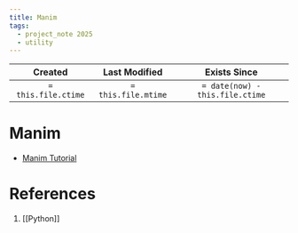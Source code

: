 ```yaml
---
title: Manim
tags:
  - project_note 2025
  - utility
---
```

|     Created      |  Last Modified   |       Exists Since        |
|:----------------:|:----------------:|:----------------:|
| `= this.file.ctime` | `= this.file.mtime` | `= date(now) - this.file.ctime`|

# Manim
- [Manim Tutorial](https://www.youtube.com/watch?v=rbu7Zu5X1zI&t=51s)

# References
1. [[Python]]